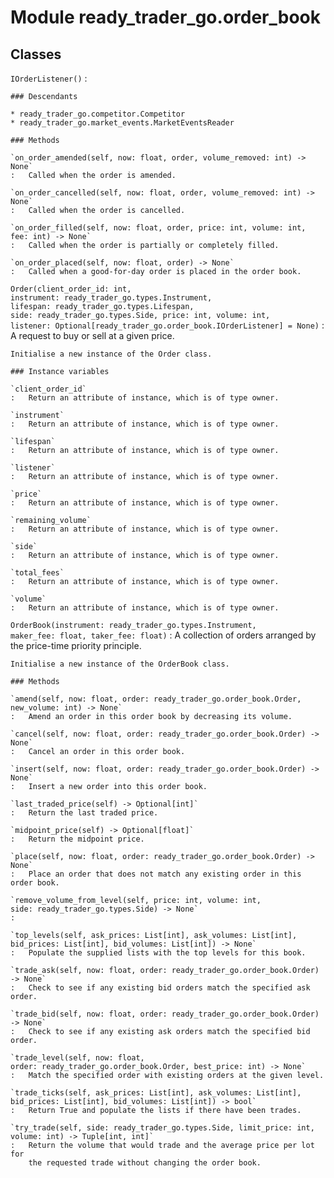 Module ready_trader_go.order_book
=================================

Classes
-------

`IOrderListener()`
:   

    ### Descendants

    * ready_trader_go.competitor.Competitor
    * ready_trader_go.market_events.MarketEventsReader

    ### Methods

    `on_order_amended(self, now: float, order, volume_removed: int) ‑> None`
    :   Called when the order is amended.

    `on_order_cancelled(self, now: float, order, volume_removed: int) ‑> None`
    :   Called when the order is cancelled.

    `on_order_filled(self, now: float, order, price: int, volume: int, fee: int) ‑> None`
    :   Called when the order is partially or completely filled.

    `on_order_placed(self, now: float, order) ‑> None`
    :   Called when a good-for-day order is placed in the order book.

`Order(client_order_id: int, instrument: ready_trader_go.types.Instrument, lifespan: ready_trader_go.types.Lifespan, side: ready_trader_go.types.Side, price: int, volume: int, listener: Optional[ready_trader_go.order_book.IOrderListener] = None)`
:   A request to buy or sell at a given price.
    
    Initialise a new instance of the Order class.

    ### Instance variables

    `client_order_id`
    :   Return an attribute of instance, which is of type owner.

    `instrument`
    :   Return an attribute of instance, which is of type owner.

    `lifespan`
    :   Return an attribute of instance, which is of type owner.

    `listener`
    :   Return an attribute of instance, which is of type owner.

    `price`
    :   Return an attribute of instance, which is of type owner.

    `remaining_volume`
    :   Return an attribute of instance, which is of type owner.

    `side`
    :   Return an attribute of instance, which is of type owner.

    `total_fees`
    :   Return an attribute of instance, which is of type owner.

    `volume`
    :   Return an attribute of instance, which is of type owner.

`OrderBook(instrument: ready_trader_go.types.Instrument, maker_fee: float, taker_fee: float)`
:   A collection of orders arranged by the price-time priority principle.
    
    Initialise a new instance of the OrderBook class.

    ### Methods

    `amend(self, now: float, order: ready_trader_go.order_book.Order, new_volume: int) ‑> None`
    :   Amend an order in this order book by decreasing its volume.

    `cancel(self, now: float, order: ready_trader_go.order_book.Order) ‑> None`
    :   Cancel an order in this order book.

    `insert(self, now: float, order: ready_trader_go.order_book.Order) ‑> None`
    :   Insert a new order into this order book.

    `last_traded_price(self) ‑> Optional[int]`
    :   Return the last traded price.

    `midpoint_price(self) ‑> Optional[float]`
    :   Return the midpoint price.

    `place(self, now: float, order: ready_trader_go.order_book.Order) ‑> None`
    :   Place an order that does not match any existing order in this order book.

    `remove_volume_from_level(self, price: int, volume: int, side: ready_trader_go.types.Side) ‑> None`
    :

    `top_levels(self, ask_prices: List[int], ask_volumes: List[int], bid_prices: List[int], bid_volumes: List[int]) ‑> None`
    :   Populate the supplied lists with the top levels for this book.

    `trade_ask(self, now: float, order: ready_trader_go.order_book.Order) ‑> None`
    :   Check to see if any existing bid orders match the specified ask order.

    `trade_bid(self, now: float, order: ready_trader_go.order_book.Order) ‑> None`
    :   Check to see if any existing ask orders match the specified bid order.

    `trade_level(self, now: float, order: ready_trader_go.order_book.Order, best_price: int) ‑> None`
    :   Match the specified order with existing orders at the given level.

    `trade_ticks(self, ask_prices: List[int], ask_volumes: List[int], bid_prices: List[int], bid_volumes: List[int]) ‑> bool`
    :   Return True and populate the lists if there have been trades.

    `try_trade(self, side: ready_trader_go.types.Side, limit_price: int, volume: int) ‑> Tuple[int, int]`
    :   Return the volume that would trade and the average price per lot for
        the requested trade without changing the order book.